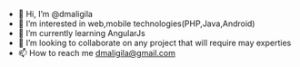 - 👋 Hi, I’m @dmaligila
- 👀 I’m interested in web,mobile technologies(PHP,Java,Android)
- 🌱 I’m currently learning AngularJs
- 💞️ I’m looking to collaborate on any project that will require may experties
- 📫 How to reach me dmaligila@gmail.com

<!---
dmaligila/dmaligila is a ✨ special ✨ repository because its `README.md` (this file) appears on your GitHub profile.
You can click the Preview link to take a look at your changes.
--->
